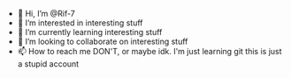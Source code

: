 - 👋 Hi, I’m @Rif-7
- 👀 I’m interested in interesting stuff
- 🌱 I’m currently learning interesting stuff
- 💞️ I’m looking to collaborate on interesting stuff
- 📫 How to reach me DON'T, or maybe idk. I'm just learning git this is just a stupid account

<!---
Rif-7/Rif-7 is a ✨ special ✨ repository because its `README.md` (this file) appears on your GitHub profile.
You can click the Preview link to take a look at your changes.
--->
